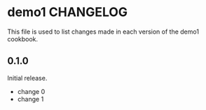 # demo1 CHANGELOG

This file is used to list changes made in each version of the demo1 cookbook.

## 0.1.0

Initial release.

- change 0
- change 1
